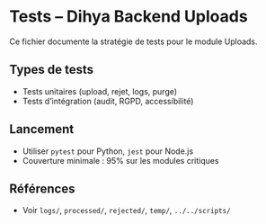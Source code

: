 # Tests – Dihya Backend Uploads

Ce fichier documente la stratégie de tests pour le module Uploads.

## Types de tests
- Tests unitaires (upload, rejet, logs, purge)
- Tests d’intégration (audit, RGPD, accessibilité)

## Lancement
- Utiliser `pytest` pour Python, `jest` pour Node.js
- Couverture minimale : 95% sur les modules critiques

## Références
- Voir `logs/`, `processed/`, `rejected/`, `temp/`, `../../scripts/`
